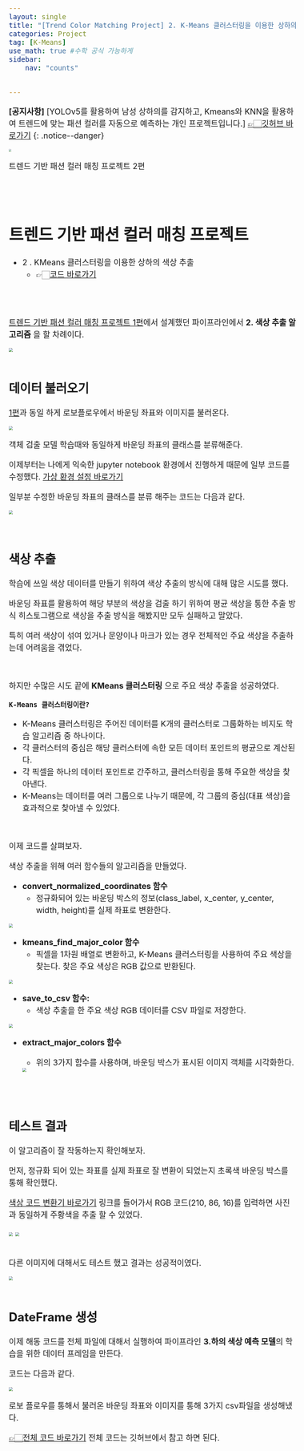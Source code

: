 ```yaml
---
layout: single
title: "[Trend Color Matching Project] 2. K-Means 클러스터링을 이용한 상하의 색상 추출" 
categories: Project
tag: [K-Means]
use_math: true #수학 공식 가능하게
sidebar:
    nav: "counts"


---
```


<style>
  body {
    font-size: 16px; /* 폰트 사이즈 조절 */
  }
</style>


**[공지사항]** [YOLOv5를 활용하여 남성 상하의를 감지하고, Kmeans와 KNN을 활용하여 트렌드에 맞는 패션 컬러를 자동으로 예측하는 개인 프로젝트입니다.]
[👉🏻깃허브 바로가기](https://github.com/dessertgomjelly/Trend-Driven-Color-Matching-Project)
{: .notice--danger}



<img src="{{site.url}}/images/2023-12-26-알고리즘 bcc/result.png" style="zoom:30%;" />

트렌드 기반 패션 컬러 매칭 프로젝트 2편

<br>

<br>



# 트렌드 기반 패션 컬러 매칭 프로젝트

-  2 . KMeans 클러스터링을 이용한 상하의 색상 추출
   -  👉🏻[코드 바로가기](https://github.com/dessertgomjelly/Trend-Driven-Color-Matching-Project/blob/main/2.%EC%83%81%ED%95%98%EC%9D%98%EC%83%89%EC%83%81%EC%B6%94%EC%B6%9C.ipynb)
   

<br>

<br>





[트렌드 기반 패션 컬러 매칭 프로젝트 1편](https://dessertgomjelly.github.io/project/%EC%83%89%EC%83%81%EB%A7%A4%EC%B9%AD%ED%94%84%EB%A1%9C%EC%A0%9D%ED%8A%B81/)에서 설계했던 파이프라인에서 **2. 색상 추출 알고리즘** 을 할 차례이다.

<img src="{{site.url}}/images/2023-12-26-알고리즘 bcc/A1.png" style="zoom:50%;" />

<Br>

<br>



## 데이터 불러오기

[1편](https://dessertgomjelly.github.io/project/%EC%83%89%EC%83%81%EB%A7%A4%EC%B9%AD%ED%94%84%EB%A1%9C%EC%A0%9D%ED%8A%B81/)과 동일 하게 로보플로우에서 바운딩 좌표와 이미지를 불러온다.

<img src="{{site.url}}/images/2023-12-26-알고리즘 bcc/A2.png" style="zoom:50%;" />

<br>







 객체 검출 모델 학습때와 동일하게 바운딩 좌표의 클래스를 분류해준다. 

이제부터는 나에게 익숙한 jupyter notebook 환경에서 진행하게 때문에 일부 코드를 수정했다. [가상 환경 설정 바로가기](https://dessertgomjelly.github.io/python/%EA%B0%80%EC%83%81%ED%99%98%EA%B2%BD/)



 일부분 수정한 바운딩 좌표의 클래스를 분류 해주는 코드는 다음과 같다.

<img src="{{site.url}}/images/2023-12-26-알고리즘 bcc/A3.png" style="zoom:50%;" /><br>

<br>





## 색상 추출

 학습에 쓰일 색상 데이터를 만들기 위하여 색상 추출의 방식에 대해 많은 시도를 했다.

 바운딩 좌표를 활용하여 해당 부분의 색상을 검출 하기 위하여 평균 색상을 통한 추출 방식 히스토그램으로 색상을 추출 방식을 해봤지만 모두 실패하고 말았다. 

특히 여러 색상이 섞여 있거나 문양이나 마크가 있는 경우 전체적인 주요 색상을 추출하는데 어려움을 겪었다.

<br>

하지만 수많은 시도 끝에 **KMeans 클러스터링** 으로 주요 색상 추출을 성공하였다.



**`K-Means 클러스터링이란?`**

-  K-Means 클러스터링은 주어진 데이터를 K개의 클러스터로 그룹화하는 비지도 학습 알고리즘 중 하나이다.
-  각 클러스터의 중심은 해당 클러스터에 속한 모든 데이터 포인트의 평균으로 계산된다.
-  각 픽셀을 하나의 데이터 포인트로 간주하고, 클러스터링을 통해 주요한 색상을 찾아낸다.
-  K-Means는 데이터를 여러 그룹으로 나누기 때문에, 각 그룹의 중심(대표 색상)을 효과적으로 찾아낼 수 있었다.





<br>

이제 코드를 살펴보자.

색상 추출을 위해 여러 함수들의 알고리즘을 만들었다.



-  **convert_normalized_coordinates 함수**
   -  정규화되어 있는 바운딩 박스의 정보(class_label, x_center, y_center, width, height)를 실제 좌표로 변환한다.

<img src="{{site.url}}/images/2023-12-26-알고리즘 bcc/A4.png" style="zoom:50%;" />

<Br>



-  **kmeans_find_major_color 함수**
   -  픽셀을 1차원 배열로 변환하고, K-Means 클러스터링을 사용하여 주요 색상을 찾는다. 찾은 주요 색상은 RGB 값으로 반환된다.

<img src="{{site.url}}/images/2023-12-26-알고리즘 bcc/A6.png" style="zoom:50%;" />

<br>



-  **save_to_csv 함수:**
   -  색상 추출을 한 주요 색상 RGB 데이터를 CSV 파일로 저장한다.

<img src="{{site.url}}/images/2023-12-26-알고리즘 bcc/A7.png" style="zoom:50%;" />

<br>



-  **extract_major_colors 함수**

   -  위의 3가지 함수를 사용하며, 바운딩 박스가 표시된 이미지 객체를 시각화한다.

   <img src="{{site.url}}/images/2023-12-26-알고리즘 bcc/A8.png" style="zoom:50%;" />



<br>

<br>

## 테스트 결과

이 알고리즘이 잘 작동하는지 확인해보자.

먼저, 정규화 되어 있는 좌표를 실제 좌표로 잘 변환이 되었는지 초록색 바운딩 박스를 통해 확인했다.

[색상 코드 변환기 바로가기](https://www.rapidtables.org/ko/convert/color/index.html) 링크를 들어가서 RGB 코드(210, 86, 16)를 입력하면 사진과 동일하게 주황색을 추출 할 수 있었다.

 

<img src="{{site.url}}/images/2023-12-26-알고리즘 bcc/A9.png" style="zoom:50%;" />

<img src="{{site.url}}/images/2023-12-26-알고리즘 bcc/A10.png" style="zoom:50%;" />



<br>

<br>

다른 이미지에 대해서도 테스트 했고 결과는 성공적이였다.

<img src="{{site.url}}/images/2023-12-26-알고리즘 bcc/A11.png" style="zoom:50%;" />

<br>

<br>

## DateFrame 생성

이제 해동 코드를 전체 파일에 대해서 실행하여 파이프라인 **3.하의 색상 예측 모델**의 학습을 위한 데이터 프레임을 만든다.



코드는 다음과 같다.

<img src="{{site.url}}/images/2023-12-26-알고리즘 bcc/A12.png" style="zoom:50%;" />



로보 플로우를 통해서 불러온 바운딩 좌표와 이미지를 통해 3가지 csv파일을 생성해냈다.

[👉🏻전체 코드 바로가기](https://github.com/dessertgomjelly/Trend-Driven-Color-Matching-Project/blob/main/2.%EC%83%81%ED%95%98%EC%9D%98%EC%83%89%EC%83%81%EC%B6%94%EC%B6%9C.ipynb) 전체 코드는 깃허브에서 참고 하면 된다.
